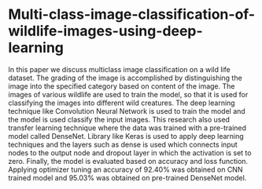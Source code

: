 # Multi-class-image-classification-of-wildlife-images-using-deep-learning

In this paper we discuss multiclass image classification on a wild life dataset. The grading of the image is accomplished by distinguishing the image into the specified category based on content of the image. The images of various wildlife are used to train the model, so that it is used for classifying the images into different wild creatures. The deep learning technique like Convolution Neural Network is used to train the model and the model is used classify the input images. This research also used transfer learning technique where the data was trained with a pre-trained model called DenseNet. Library like Keras is used to apply deep learning techniques and the layers such as dense is used which connects input nodes to the output node and dropout layer in which the activation is set to zero. Finally, the model is evaluated based on accuracy and loss function. Applying optimizer tuning an accuracy of 92.40% was obtained on CNN trained model and 95.03% was obtained on pre-trained DenseNet model.
